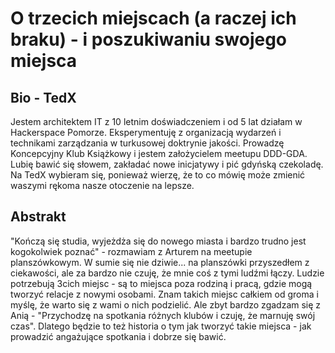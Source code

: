 # O trzecich miejscach (a raczej ich braku) - i poszukiwaniu swojego miejsca

## Bio - TedX

Jestem architektem IT z 10 letnim doświadczeniem i od 5 lat działam w Hackerspace Pomorze.
Eksperymentuję z organizacją wydarzeń i technikami zarządzania w turkusowej doktrynie jakości.
Prowadzę Koncepcyjny Klub Książkowy i jestem założycielem meetupu DDD-GDA.
Lubię bawić się słowem, zakładać nowe inicjatywy i pić gdyńską czekoladę.
Na TedX wybieram się, ponieważ wierzę, że to co mówię może zmienić waszymi rękoma nasze otoczenie na lepsze.

## Abstrakt

"Kończą się studia, wyjeżdża się do nowego miasta i bardzo trudno jest kogokolwiek poznać" - rozmawiam z Arturem na meetupie planszówkowym.
W sumie się nie dziwie... na planszówki przyszedłem z ciekawości, ale za bardzo nie czuję, że mnie coś z tymi ludźmi łączy.
Ludzie potrzebują 3cich miejsc - są to miejsca poza rodziną i pracą, gdzie mogą tworzyć relacje z nowymi osobami.
Znam takich miejsc całkiem od groma i myślę, że warto się z wami o nich podzielić.
Ale zbyt bardzo zgadzam się z Anią - "Przychodzę na spotkania różnych klubów i czuję, że marnuję swój czas".
Dlatego będzie to też historia o tym jak tworzyć takie miejsca - jak prowadzić angażujące spotkania i dobrze się bawić.
